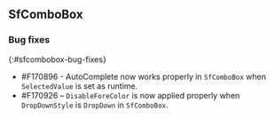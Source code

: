 ## SfComboBox

### Bug fixes
{:#sfcombobox-bug-fixes}

* \#F170896 - AutoComplete now works properly in `SfComboBox` when `SelectedValue` is set as runtime.
* \#F170926 – `DisableForeColor` is now applied properly when `DropDownStyle` is `DropDown` in `SfComboBox`.
